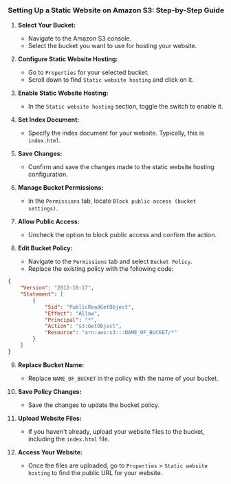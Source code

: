 ### Setting Up a Static Website on Amazon S3: Step-by-Step Guide

1. **Select Your Bucket:**
   - Navigate to the Amazon S3 console.
   - Select the bucket you want to use for hosting your website.

2. **Configure Static Website Hosting:**
   - Go to `Properties` for your selected bucket.
   - Scroll down to find `Static website hosting` and click on it.

3. **Enable Static Website Hosting:**
   - In the `Static website hosting` section, toggle the switch to enable it.

4. **Set Index Document:**
   - Specify the index document for your website. Typically, this is `index.html`.

5. **Save Changes:**
   - Confirm and save the changes made to the static website hosting configuration.

6. **Manage Bucket Permissions:**
   - In the `Permissions` tab, locate `Block public access (bucket settings)`.

7. **Allow Public Access:**
   - Uncheck the option to block public access and confirm the action.

8. **Edit Bucket Policy:**
   - Navigate to the `Permissions` tab and select `Bucket Policy`.
   - Replace the existing policy with the following code:

```json
{
    "Version": "2012-10-17",
    "Statement": [
        {
            "Sid": "PublicReadGetObject",
            "Effect": "Allow",
            "Principal": "*",
            "Action": "s3:GetObject",
            "Resource": "arn:aws:s3:::NAME_OF_BUCKET/*"
        }
    ]
}
```

9. **Replace Bucket Name:**
   - Replace `NAME_OF_BUCKET` in the policy with the name of your bucket.

10. **Save Policy Changes:**
    - Save the changes to update the bucket policy.

11. **Upload Website Files:**
    - If you haven't already, upload your website files to the bucket, including the `index.html` file.

12. **Access Your Website:**
    - Once the files are uploaded, go to `Properties` > `Static website hosting` to find the public URL for your website.
